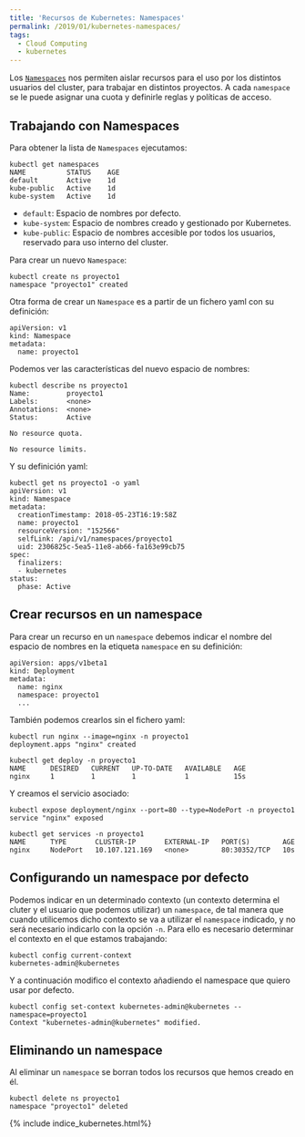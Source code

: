 ```yaml
---
title: 'Recursos de Kubernetes: Namespaces'
permalink: /2019/01/kubernetes-namespaces/
tags:
  - Cloud Computing
  - kubernetes
---
```


Los [`Namespaces`](https://kubernetes.io/docs/concepts/overview/working-with-objects/namespaces/) nos permiten aislar recursos para el uso por los distintos usuarios del cluster, para trabajar en distintos proyectos. A cada `namespace` se le puede asignar una cuota y definirle reglas y políticas de acceso.

## Trabajando con Namespaces

Para obtener la lista de `Namespaces` ejecutamos:

    kubectl get namespaces
    NAME          STATUS    AGE
    default       Active    1d
    kube-public   Active    1d
    kube-system   Active    1d

* `default`: Espacio de nombres por defecto.
* `kube-system`: Espacio de nombres creado y gestionado por Kubernetes.
* `kube-public`: Espacio de nombres accesible por todos los usuarios, reservado para uso interno del cluster.

Para crear un nuevo `Namespace`:

    kubectl create ns proyecto1
    namespace "proyecto1" created

<!--more-->

Otra forma de crear un `Namespace` es a partir de un fichero yaml con su definición:

    apiVersion: v1
    kind: Namespace
    metadata:
      name: proyecto1

Podemos ver las características del nuevo espacio de nombres:

    kubectl describe ns proyecto1
    Name:         proyecto1
    Labels:       <none>
    Annotations:  <none>
    Status:       Active

    No resource quota.

    No resource limits.

Y su definición yaml:

    kubectl get ns proyecto1 -o yaml
    apiVersion: v1
    kind: Namespace
    metadata:
      creationTimestamp: 2018-05-23T16:19:58Z
      name: proyecto1
      resourceVersion: "152566"
      selfLink: /api/v1/namespaces/proyecto1
      uid: 2306825c-5ea5-11e8-ab66-fa163e99cb75
    spec:
      finalizers:
      - kubernetes
    status:
      phase: Active

## Crear recursos en un namespace

Para crear un recurso en un `namespace` debemos indicar el nombre del espacio de nombres en la etiqueta `namespace` en su definición:

    apiVersion: apps/v1beta1
    kind: Deployment
    metadata:
      name: nginx
      namespace: proyecto1
      ...

También podemos crearlos sin el fichero yaml:

    kubectl run nginx --image=nginx -n proyecto1
    deployment.apps "nginx" created

    kubectl get deploy -n proyecto1
    NAME      DESIRED   CURRENT   UP-TO-DATE   AVAILABLE   AGE
    nginx     1         1         1            1           15s

Y creamos el servicio asociado:

    kubectl expose deployment/nginx --port=80 --type=NodePort -n proyecto1
    service "nginx" exposed
    
    kubectl get services -n proyecto1
    NAME      TYPE       CLUSTER-IP       EXTERNAL-IP   PORT(S)        AGE
    nginx     NodePort   10.107.121.169   <none>        80:30352/TCP   10s

## Configurando un namespace por defecto

Podemos indicar en un determinado contexto (un contexto determina el cluter y el usuario que podemos utilizar) un `namespace`, de tal manera que cuando utilicemos dicho contexto se va a utilizar el `namespace` indicado, y no será necesario indicarlo con la opción `-n`. Para ello es necesario determinar el contexto en el que estamos trabajando:

    kubectl config current-context
    kubernetes-admin@kubernetes

Y a continuación modifico el contexto añadiendo el namespace que quiero usar por defecto.

    kubectl config set-context kubernetes-admin@kubernetes --namespace=proyecto1
    Context "kubernetes-admin@kubernetes" modified.

## Eliminando un namespace

Al eliminar un `namespace` se borran todos los recursos que hemos creado en él. 

    kubectl delete ns proyecto1
    namespace "proyecto1" deleted

{% include indice_kubernetes.html%}